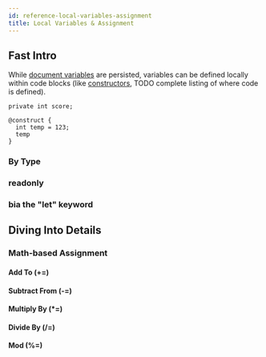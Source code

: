 ```yaml
---
id: reference-local-variables-assignment
title: Local Variables & Assignment
---
```


## Fast Intro
While [document variables](/docs/reference-document-variables) are persisted, variables can be defined locally within code blocks (like [constructors](/docs/reference-constructor), TODO complete listing of where code is defined).

```adama
private int score;

@construct {
  int temp = 123;
  temp
}
```

### By Type

### readonly

### bia the "let" keyword

## Diving Into Details

### Math-based Assignment

#### Add To (+=)

#### Subtract From (-=)

#### Multiply By (\*=)

#### Divide By (/=)

#### Mod (%=)

